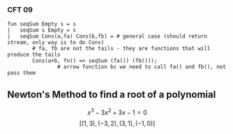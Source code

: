 ### CFT 09
~~~
fun seqSum Empty s = s
|   seqSum s Empty = s
|   seqSum Cons(a,fa) Cons(b,fb) = # general case (should return stream, only way is to do Cons)
		# fa, fb are not the tails - they are functions that will produce the tails
		Cons(a+b, fn() => seqSum (fa()) (fb()));
				# arrow function bc we need to call fa() and fb(), not pass them
~~~

## Newton's Method to find a root of a polynomial
$$x^3-3x^2+3x-1=0$$
$$[(1,3),(-3,2),(3,1),(-1,0)]$$
